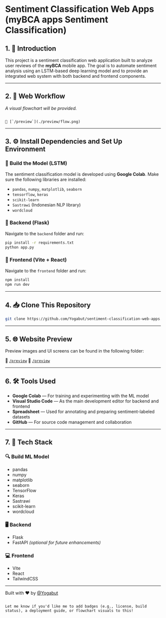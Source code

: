 
# Sentiment Classification Web Apps (myBCA apps Sentiment Classification)

## 1. 🧠 Introduction

This project is a sentiment classification web application built to analyze user reviews of the **myBCA** mobile app. The goal is to automate sentiment analysis using an LSTM-based deep learning model and to provide an integrated web system with both backend and frontend components.

---

## 2. 🔁 Web Workflow

*A visual flowchart will be provided.*

```

📁 [`/preview`](./preview/flow.png)

````

---

## 3. ⚙️ Install Dependencies and Set Up Environment

### 🔹 Build the Model (LSTM)
The sentiment classification model is developed using **Google Colab**. Make sure the following libraries are installed:

- `pandas`, `numpy`, `matplotlib`, `seaborn`  
- `tensorflow`, `keras`  
- `scikit-learn`  
- `Sastrawi` (Indonesian NLP library)  
- `wordcloud`  

### 🔹 Backend (Flask)
Navigate to the `backend` folder and run:
```bash
pip install -r requirements.txt
python app.py
````

### 🔹 Frontend (Vite + React)

Navigate to the `frontend` folder and run:

```bash
npm install
npm run dev
```

---

## 4. 📥 Clone This Repository

```bash
git clone https://github.com/Yogabut/sentiment-classification-web-apps.git
```

---

## 5. 🌐 Website Preview

Preview images and UI screens can be found in the following folder:

📁 [`/preview`](./preview/landing_page.png)
📁 [`/preview`](./preview/main_feature.png)


---

## 6. 🛠️ Tools Used

* **Google Colab** — For training and experimenting with the ML model
* **Visual Studio Code** — As the main development editor for backend and frontend
* **Spreadsheet** — Used for annotating and preparing sentiment-labeled datasets
* **GitHub** — For source code management and collaboration

---

## 7. 🚀 Tech Stack

### 🔍 Build ML Model

* pandas
* numpy
* matplotlib
* seaborn
* TensorFlow
* Keras
* Sastrawi
* scikit-learn
* wordcloud

### 🖥️ Backend

* Flask
* FastAPI *(optional for future enhancements)*

### 💻 Frontend

* Vite
* React
* TailwindCSS

---

Built with ❤️ by [@Yogabut](https://github.com/Yogabut)

```

Let me know if you'd like me to add badges (e.g., license, build status), a deployment guide, or flowchart visuals to this!
```
